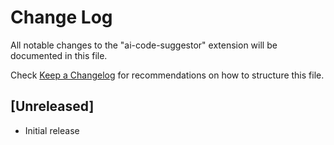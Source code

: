 # Change Log

All notable changes to the "ai-code-suggestor" extension will be documented in this file.

Check [Keep a Changelog](http://keepachangelog.com/) for recommendations on how to structure this file.

## [Unreleased]

- Initial release